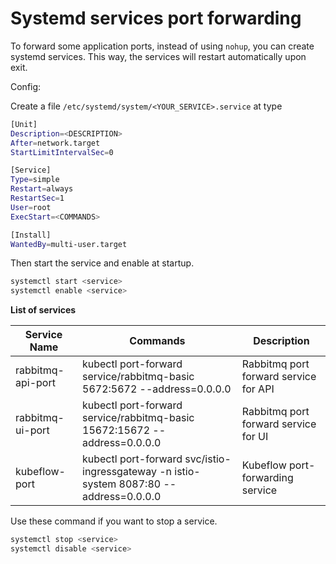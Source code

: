 # Systemd services port forwarding
To forward some application ports, instead of using `nohup`, you can create systemd services. This way, the services will restart automatically upon exit.

Config:

Create a file `/etc/systemd/system/<YOUR_SERVICE>.service` at type

```bash
[Unit]
Description=<DESCRIPTION>
After=network.target
StartLimitIntervalSec=0

[Service]
Type=simple
Restart=always
RestartSec=1
User=root
ExecStart=<COMMANDS>

[Install]
WantedBy=multi-user.target
```

Then start the service and enable at startup.

```bash
systemctl start <service>
systemctl enable <service>
```

**List of services**

| Service Name | Commands | Description |
| --- | --- | --- |
| rabbitmq-api-port | kubectl port-forward service/rabbitmq-basic 5672:5672 --address=0.0.0.0 | Rabbitmq port forward service for API |
| rabbitmq-ui-port | kubectl port-forward service/rabbitmq-basic 15672:15672 --address=0.0.0.0 | Rabbitmq port forward service for UI |
| kubeflow-port | kubectl port-forward svc/istio-ingressgateway -n istio-system 8087:80 --address=0.0.0.0 | Kubeflow port-forwarding service |

Use these command if you want to stop a service.

```bash
systemctl stop <service>
systemctl disable <service>
```